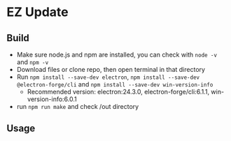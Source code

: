 # EZ Update
## Build
- Make sure node.js and npm are installed, you can check with `node -v` and `npm -v`
- Download files or clone repo, then open terminal in that directory
- Run `npm install --save-dev electron`, `npm install --save-dev @electron-forge/cli` and `npm install --save-dev win-version-info`
  - Recommended version: electron:24.3.0, electron-forge/cli:6.1.1, win-version-info:6.0.1
- run `npm run make` and check /out directory
## Usage

